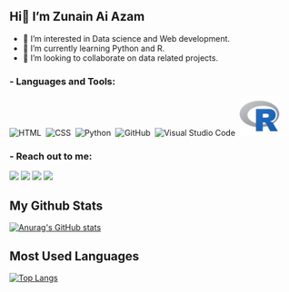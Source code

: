 ## Hi👋 I’m Zunain Ai Azam
- 👀 I’m interested in Data science and Web development.
- 🌱 I’m currently learning Python and R.
- 💞️ I’m looking to collaborate on data related projects.

### - Languages and Tools:
![HTML](https://img.shields.io/badge/-HTML-05122A?style=flat&logo=HTML5)&nbsp;
![CSS](https://img.shields.io/badge/-CSS-05122A?style=flat&logo=CSS3&logoColor=1572B6)&nbsp;
![Python](https://img.shields.io/badge/-Python-05122A?style=flat&logo=python)&nbsp;
![GitHub](https://img.shields.io/badge/-GitHub-05122A?style=flat&logo=github)&nbsp;
![Visual Studio Code](https://img.shields.io/badge/-Visual%20Studio%20Code-05122A?style=flat&logo=visual-studio-code&logoColor=007ACC)&nbsp;
<img src="https://raw.githubusercontent.com/github/explore/80688e429a7d4ef2fca1e82350fe8e3517d3494d/topics/r/r.png" width="70" height="70" alt="r logo">

### - Reach out to me:
<a href="https://www.linkedin.com/in/zunain-ali-azam-4a985421b/" target="_blank"><img src="https://img.icons8.com/color/48/000000/linkedin.png"/></a>
<a href="https://www.facebook.com/zunain.azam18/" target="_blank"><img src="https://img.icons8.com/color/48/000000/facebook-new.png"/></a>
<a href="https://twitter.com/zunain_azam" target="_blank"><img src="https://img.icons8.com/color/48/000000/twitter--v2.png"/></a>
<a href="https://www.instagram.com/zunain._.azam/" target="_blank"><img src="https://img.icons8.com/color/48/000000/instagram-new--v1.png"/></a>

## My Github Stats
[![Anurag's GitHub stats](https://github-readme-stats.vercel.app/api?username=ZunainAliAzam&show_icons=true&hide_title=true&text_color=fff&bg_color=000)](https://github.com/anuraghazra/github-readme-stats)

## Most Used Languages
[![Top Langs](https://github-readme-stats.vercel.app/api/top-langs/?username=ZunainAliAzam&hide_title=true&langs_count=8&text_color=fff&bg_color=000&layout=compact)](https://github.com/ZunainAliAzam/github-readme-stats)
<!---
ZunainAzam19/ZunainAzam19 is a ✨ special ✨ repository because its `README.md` (this file) appears on your GitHub profile.
You can click the Preview link to take a look at your changes.
--->
